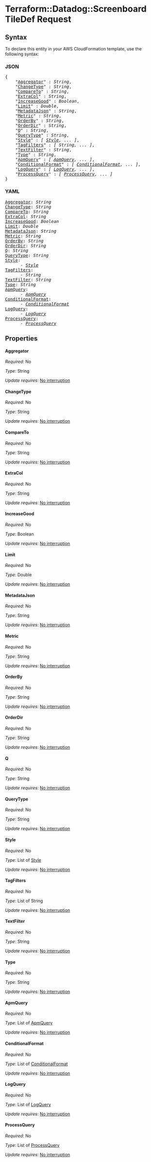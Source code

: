 # Terraform::Datadog::Screenboard TileDef Request

## Syntax

To declare this entity in your AWS CloudFormation template, use the following syntax:

### JSON

<pre>
{
    "<a href="#aggregator" title="Aggregator">Aggregator</a>" : <i>String</i>,
    "<a href="#changetype" title="ChangeType">ChangeType</a>" : <i>String</i>,
    "<a href="#compareto" title="CompareTo">CompareTo</a>" : <i>String</i>,
    "<a href="#extracol" title="ExtraCol">ExtraCol</a>" : <i>String</i>,
    "<a href="#increasegood" title="IncreaseGood">IncreaseGood</a>" : <i>Boolean</i>,
    "<a href="#limit" title="Limit">Limit</a>" : <i>Double</i>,
    "<a href="#metadatajson" title="MetadataJson">MetadataJson</a>" : <i>String</i>,
    "<a href="#metric" title="Metric">Metric</a>" : <i>String</i>,
    "<a href="#orderby" title="OrderBy">OrderBy</a>" : <i>String</i>,
    "<a href="#orderdir" title="OrderDir">OrderDir</a>" : <i>String</i>,
    "<a href="#q" title="Q">Q</a>" : <i>String</i>,
    "<a href="#querytype" title="QueryType">QueryType</a>" : <i>String</i>,
    "<a href="#style" title="Style">Style</a>" : <i>[ <a href="tiledef-request-style.md">Style</a>, ... ]</i>,
    "<a href="#tagfilters" title="TagFilters">TagFilters</a>" : <i>[ String, ... ]</i>,
    "<a href="#textfilter" title="TextFilter">TextFilter</a>" : <i>String</i>,
    "<a href="#type" title="Type">Type</a>" : <i>String</i>,
    "<a href="#apmquery" title="ApmQuery">ApmQuery</a>" : <i>[ <a href="tiledef-request-apmquery.md">ApmQuery</a>, ... ]</i>,
    "<a href="#conditionalformat" title="ConditionalFormat">ConditionalFormat</a>" : <i>[ <a href="tiledef-request-conditionalformat.md">ConditionalFormat</a>, ... ]</i>,
    "<a href="#logquery" title="LogQuery">LogQuery</a>" : <i>[ <a href="tiledef-request-logquery.md">LogQuery</a>, ... ]</i>,
    "<a href="#processquery" title="ProcessQuery">ProcessQuery</a>" : <i>[ <a href="tiledef-request-processquery.md">ProcessQuery</a>, ... ]</i>
}
</pre>

### YAML

<pre>
<a href="#aggregator" title="Aggregator">Aggregator</a>: <i>String</i>
<a href="#changetype" title="ChangeType">ChangeType</a>: <i>String</i>
<a href="#compareto" title="CompareTo">CompareTo</a>: <i>String</i>
<a href="#extracol" title="ExtraCol">ExtraCol</a>: <i>String</i>
<a href="#increasegood" title="IncreaseGood">IncreaseGood</a>: <i>Boolean</i>
<a href="#limit" title="Limit">Limit</a>: <i>Double</i>
<a href="#metadatajson" title="MetadataJson">MetadataJson</a>: <i>String</i>
<a href="#metric" title="Metric">Metric</a>: <i>String</i>
<a href="#orderby" title="OrderBy">OrderBy</a>: <i>String</i>
<a href="#orderdir" title="OrderDir">OrderDir</a>: <i>String</i>
<a href="#q" title="Q">Q</a>: <i>String</i>
<a href="#querytype" title="QueryType">QueryType</a>: <i>String</i>
<a href="#style" title="Style">Style</a>: <i>
      - <a href="tiledef-request-style.md">Style</a></i>
<a href="#tagfilters" title="TagFilters">TagFilters</a>: <i>
      - String</i>
<a href="#textfilter" title="TextFilter">TextFilter</a>: <i>String</i>
<a href="#type" title="Type">Type</a>: <i>String</i>
<a href="#apmquery" title="ApmQuery">ApmQuery</a>: <i>
      - <a href="tiledef-request-apmquery.md">ApmQuery</a></i>
<a href="#conditionalformat" title="ConditionalFormat">ConditionalFormat</a>: <i>
      - <a href="tiledef-request-conditionalformat.md">ConditionalFormat</a></i>
<a href="#logquery" title="LogQuery">LogQuery</a>: <i>
      - <a href="tiledef-request-logquery.md">LogQuery</a></i>
<a href="#processquery" title="ProcessQuery">ProcessQuery</a>: <i>
      - <a href="tiledef-request-processquery.md">ProcessQuery</a></i>
</pre>

## Properties

#### Aggregator

_Required_: No

_Type_: String

_Update requires_: [No interruption](https://docs.aws.amazon.com/AWSCloudFormation/latest/UserGuide/using-cfn-updating-stacks-update-behaviors.html#update-no-interrupt)

#### ChangeType

_Required_: No

_Type_: String

_Update requires_: [No interruption](https://docs.aws.amazon.com/AWSCloudFormation/latest/UserGuide/using-cfn-updating-stacks-update-behaviors.html#update-no-interrupt)

#### CompareTo

_Required_: No

_Type_: String

_Update requires_: [No interruption](https://docs.aws.amazon.com/AWSCloudFormation/latest/UserGuide/using-cfn-updating-stacks-update-behaviors.html#update-no-interrupt)

#### ExtraCol

_Required_: No

_Type_: String

_Update requires_: [No interruption](https://docs.aws.amazon.com/AWSCloudFormation/latest/UserGuide/using-cfn-updating-stacks-update-behaviors.html#update-no-interrupt)

#### IncreaseGood

_Required_: No

_Type_: Boolean

_Update requires_: [No interruption](https://docs.aws.amazon.com/AWSCloudFormation/latest/UserGuide/using-cfn-updating-stacks-update-behaviors.html#update-no-interrupt)

#### Limit

_Required_: No

_Type_: Double

_Update requires_: [No interruption](https://docs.aws.amazon.com/AWSCloudFormation/latest/UserGuide/using-cfn-updating-stacks-update-behaviors.html#update-no-interrupt)

#### MetadataJson

_Required_: No

_Type_: String

_Update requires_: [No interruption](https://docs.aws.amazon.com/AWSCloudFormation/latest/UserGuide/using-cfn-updating-stacks-update-behaviors.html#update-no-interrupt)

#### Metric

_Required_: No

_Type_: String

_Update requires_: [No interruption](https://docs.aws.amazon.com/AWSCloudFormation/latest/UserGuide/using-cfn-updating-stacks-update-behaviors.html#update-no-interrupt)

#### OrderBy

_Required_: No

_Type_: String

_Update requires_: [No interruption](https://docs.aws.amazon.com/AWSCloudFormation/latest/UserGuide/using-cfn-updating-stacks-update-behaviors.html#update-no-interrupt)

#### OrderDir

_Required_: No

_Type_: String

_Update requires_: [No interruption](https://docs.aws.amazon.com/AWSCloudFormation/latest/UserGuide/using-cfn-updating-stacks-update-behaviors.html#update-no-interrupt)

#### Q

_Required_: No

_Type_: String

_Update requires_: [No interruption](https://docs.aws.amazon.com/AWSCloudFormation/latest/UserGuide/using-cfn-updating-stacks-update-behaviors.html#update-no-interrupt)

#### QueryType

_Required_: No

_Type_: String

_Update requires_: [No interruption](https://docs.aws.amazon.com/AWSCloudFormation/latest/UserGuide/using-cfn-updating-stacks-update-behaviors.html#update-no-interrupt)

#### Style

_Required_: No

_Type_: List of <a href="tiledef-request-style.md">Style</a>

_Update requires_: [No interruption](https://docs.aws.amazon.com/AWSCloudFormation/latest/UserGuide/using-cfn-updating-stacks-update-behaviors.html#update-no-interrupt)

#### TagFilters

_Required_: No

_Type_: List of String

_Update requires_: [No interruption](https://docs.aws.amazon.com/AWSCloudFormation/latest/UserGuide/using-cfn-updating-stacks-update-behaviors.html#update-no-interrupt)

#### TextFilter

_Required_: No

_Type_: String

_Update requires_: [No interruption](https://docs.aws.amazon.com/AWSCloudFormation/latest/UserGuide/using-cfn-updating-stacks-update-behaviors.html#update-no-interrupt)

#### Type

_Required_: No

_Type_: String

_Update requires_: [No interruption](https://docs.aws.amazon.com/AWSCloudFormation/latest/UserGuide/using-cfn-updating-stacks-update-behaviors.html#update-no-interrupt)

#### ApmQuery

_Required_: No

_Type_: List of <a href="tiledef-request-apmquery.md">ApmQuery</a>

_Update requires_: [No interruption](https://docs.aws.amazon.com/AWSCloudFormation/latest/UserGuide/using-cfn-updating-stacks-update-behaviors.html#update-no-interrupt)

#### ConditionalFormat

_Required_: No

_Type_: List of <a href="tiledef-request-conditionalformat.md">ConditionalFormat</a>

_Update requires_: [No interruption](https://docs.aws.amazon.com/AWSCloudFormation/latest/UserGuide/using-cfn-updating-stacks-update-behaviors.html#update-no-interrupt)

#### LogQuery

_Required_: No

_Type_: List of <a href="tiledef-request-logquery.md">LogQuery</a>

_Update requires_: [No interruption](https://docs.aws.amazon.com/AWSCloudFormation/latest/UserGuide/using-cfn-updating-stacks-update-behaviors.html#update-no-interrupt)

#### ProcessQuery

_Required_: No

_Type_: List of <a href="tiledef-request-processquery.md">ProcessQuery</a>

_Update requires_: [No interruption](https://docs.aws.amazon.com/AWSCloudFormation/latest/UserGuide/using-cfn-updating-stacks-update-behaviors.html#update-no-interrupt)

